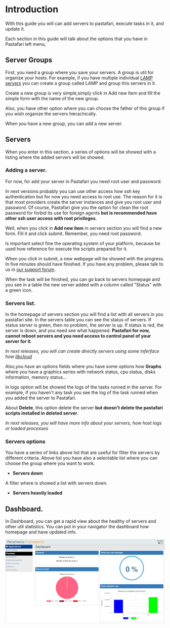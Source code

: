 # Introduction

With this guide you will can add servers to pastafari, execute tasks in it, and update it.

Each section in this guide will talk about the options that you have in Pastafari left menu,

## Server Groups

First, you need a group where you save your servers. A group is util for organize your hosts. For example, if you have multiple individual [LAMP servers](https://en.wikipedia.org/wiki/LAMP_(software_bundle)) you can create a group called LAMP and group this servers in it. 

Create a new group is very simple,simply click in Add new Item and fill the simple form with the name of the new group.

Also, you have other option where you can choose the father of this group if you wish organize the servers hierachically.

When you have a new group, you can add a new server.

## Servers

When you enter in this section, a series of options will be showed with a listing where the added servers will be showed.

### Adding a server.

For now, for add your server in Pastafari you need root user and password. 

In next versions probably you can use other access how ssh key authentication but for now you need access to root use. The reason for it is that most providers create the server instances and give you root user and password. Of course, Pastafari give you the option for clean the root password for forbid its use for foreign agents **but is recommended have other ssh user access with root privileges**.

Well, when you click in **Add new item** in servers section you will find a new form. Fill it and click submit. Remember, you need root password.

Is important select fine the operating system of your platform, because be used how reference for execute the scripts prepared for it.

When you click  in submit, a new webpage will be showed with the progress. In five minutes should have finished. If you have any problem, please talk to us in [our support forum](http://pastafariproject.com/bbs).

When the task will be finished, you can go back to servers homepage and you see in a table the new server added with a column called "Status" with a green icon. 

### Servers list.

In the homepage of servers section you will find a list with all servers in you pastafari site. In the servers table you can see the status of servers. If status server is green, then no problem, the server is up. If status is red, the server is down, and you need see what happened. **Pastafari for now, cannot reboot servers and you need access to control panel of your server for it**.

*In next releases, you will can create directly servers using some inferface how [libcloud](https://libcloud.apache.org/)*

Also,you have an options fields where you have some options how **Graphs** where you have a graphics series with network status, cpu status, disks information, memory status...

In logs option will be showed the logs of the tasks runned in the server. For example, if you haven't any task you see the log of the task runned when you added the server to Pastafari.

About **Delete**, this option delete the server **but doesn't delete the pastafari scripts installed in deleted server**.

*In next releases, you will have more info about your servers, how host logs or loaded processes*

### Servers options

You have a series of links above list that are useful for filter the servers by different criteria. Above list you have also a selectable list where you can choose the group where you want to work.

- **Servers down**

A filter where is showed a list with servers down.

- **Servers heavily loaded**

## Dashboard.

In Dashboard, you can get a rapid view about the healthy of servers and other util statistics. You can put in your navigator the dashboard how homepage and have updated info.

![Screenshot](img/dashboard_pastafari.jpg)
